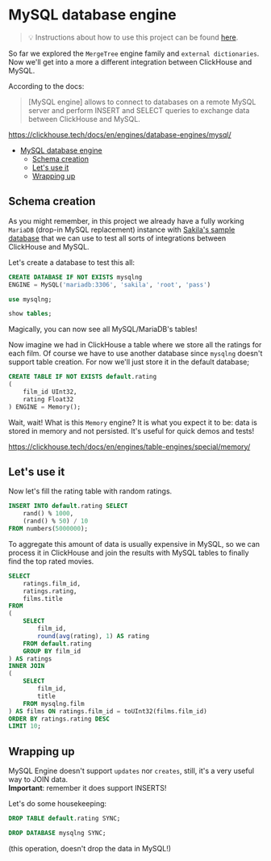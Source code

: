 # MySQL database engine

> 💡 Instructions about how to use this project can be found [here](../README.md).

So far we explored the `MergeTree` engine family and `external dictionaries`.
Now we'll get into a more a different integration between ClickHouse and MySQL.

According to the docs:

> [MySQL engine] allows to connect to databases on a remote MySQL server and perform INSERT and SELECT queries to exchange data between ClickHouse and MySQL.

https://clickhouse.tech/docs/en/engines/database-engines/mysql/

- [MySQL database engine](#mysql-database-engine)
  - [Schema creation](#schema-creation)
  - [Let's use it](#lets-use-it)
  - [Wrapping up](#wrapping-up)

## Schema creation

As you might remember, in this project we already have a fully working `MariaDB` (drop-in MySQL replacement) instance with [Sakila's sample database](https://dev.mysql.com/doc/sakila/en/) that we can use to test all sorts of integrations between ClickHouse and MySQL.

Let's create a database to test this all:

```sql
CREATE DATABASE IF NOT EXISTS mysqlng 
ENGINE = MySQL('mariadb:3306', 'sakila', 'root', 'pass')
```

```sql
use mysqlng;
```

```sql
show tables;
```

Magically, you can now see all MySQL/MariaDB's tables!

Now imagine we had in ClickHouse a table where we store all the ratings for each film.
Of course we have to use another database since `mysqlng` doesn't support table creation.
For now we'll just store it in the default database;

```sql
CREATE TABLE IF NOT EXISTS default.rating
(
    film_id UInt32,
    rating Float32
) ENGINE = Memory();

```

Wait, wait! What is this `Memory` engine? It is what you expect it to be: data is stored in memory and not persisted. It's useful for quick demos and tests!

https://clickhouse.tech/docs/en/engines/table-engines/special/memory/

## Let's use it

Now let's fill the rating table with random ratings.

```sql
INSERT INTO default.rating SELECT
    rand() % 1000,
    (rand() % 50) / 10
FROM numbers(5000000);
```

To aggregate this amount of data is usually expensive in MySQL, so we can process it in ClickHouse and join the results with MySQL tables to finally find the top rated movies.

```sql
SELECT
    ratings.film_id,
    ratings.rating,
    films.title
FROM 
(
    SELECT
        film_id,
        round(avg(rating), 1) AS rating
    FROM default.rating
    GROUP BY film_id
) AS ratings
INNER JOIN 
(
    SELECT
        film_id,
        title
    FROM mysqlng.film
) AS films ON ratings.film_id = toUInt32(films.film_id)
ORDER BY ratings.rating DESC 
LIMIT 10;

```

## Wrapping up

MySQL Engine doesn't support `updates`  nor `creates`, still, it's a very useful way to JOIN data.  
**Important**: remember it does support INSERTS!

Let's do some housekeeping:

```sql
DROP TABLE default.rating SYNC;
```

```sql
DROP DATABASE mysqlng SYNC;
```

(this operation, doesn't drop the data in MySQL!)
